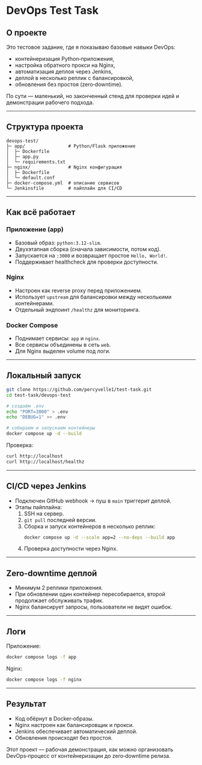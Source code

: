 # DevOps Test Task

## О проекте
Это тестовое задание, где я показываю базовые навыки DevOps:  
- контейнеризация Python‑приложения,  
- настройка обратного прокси на Nginx,  
- автоматизация деплоя через Jenkins,  
- деплой в несколько реплик с балансировкой,  
- обновления без простоя (zero‑downtime).

По сути — маленький, но законченный стенд для проверки идей и демонстрации рабочего подхода.

---

## Структура проекта
```
devops-test/
├─ app/                # Python/Flask приложение
│  ├─ Dockerfile
│  ├─ app.py
│  └─ requirements.txt
├─ nginx/              # Nginx конфигурация
│  ├─ Dockerfile
│  └─ default.conf
├─ docker-compose.yml  # описание сервисов
└─ Jenkinsfile         # пайплайн для CI/CD
```

---

## Как всё работает

### Приложение (app)
- Базовый образ: `python:3.12-slim`.
- Двухэтапная сборка (сначала зависимости, потом код).
- Запускается на `:3000` и возвращает простое `Hello, World!`.
- Поддерживает healthcheck для проверки доступности.

### Nginx
- Настроен как reverse proxy перед приложением.
- Использует `upstream` для балансировки между несколькими контейнерами.
- Отдельный эндпоинт `/healthz` для мониторинга.

### Docker Compose
- Поднимает сервисы: `app` и `nginx`.
- Все сервисы объединены в сеть `web`.
- Для Nginx выделен volume под логи.

---

## Локальный запуск
```bash
git clone https://github.com/percyvelle1/test-task.git
cd test-task/devops-test

# создаём .env
echo "PORT=3000" > .env
echo "DEBUG=1" >> .env

# собираем и запускаем контейнеры
docker compose up -d --build
```

Проверка:
```bash
curl http://localhost
curl http://localhost/healthz
```

---

## CI/CD через Jenkins
- Подключен GitHub webhook → пуш в `main` триггерит деплой.
- Этапы пайплайна:
  1. SSH на сервер.
  2. `git pull` последней версии.
  3. Сборка и запуск контейнеров в несколько реплик:
     ```bash
     docker compose up -d --scale app=2 --no-deps --build app
     ```
  4. Проверка доступности через Nginx.

---

## Zero‑downtime деплой
- Минимум 2 реплики приложения.
- При обновлении один контейнер пересобирается, второй продолжает обслуживать трафик.
- Nginx балансирует запросы, пользователи не видят ошибок.

---

## Логи
Приложение:
```bash
docker compose logs -f app
```
Nginx:
```bash
docker compose logs -f nginx
```

---

## Результат
- Код обёрнут в Docker‑образы.  
- Nginx настроен как балансировщик и прокси.  
- Jenkins обеспечивает автоматический деплой.  
- Обновления происходят без простоя.  

Этот проект — рабочая демонстрация, как можно организовать DevOps‑процесс от контейнеризации до zero‑downtime релиза.

